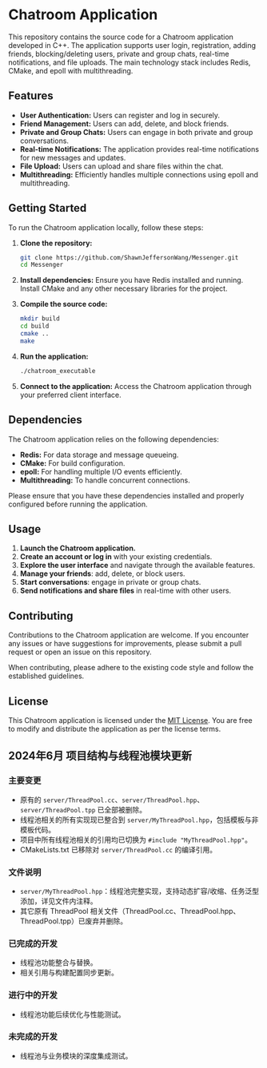 # Chatroom Application

This repository contains the source code for a Chatroom application developed in C++. The application supports user login, registration, adding friends, blocking/deleting users, private and group chats, real-time notifications, and file uploads. The main technology stack includes Redis, CMake, and epoll with multithreading.

## Features

- **User Authentication:** Users can register and log in securely.
- **Friend Management:** Users can add, delete, and block friends.
- **Private and Group Chats:** Users can engage in both private and group conversations.
- **Real-time Notifications:** The application provides real-time notifications for new messages and updates.
- **File Upload:** Users can upload and share files within the chat.
- **Multithreading:** Efficiently handles multiple connections using epoll and multithreading.

## Getting Started

To run the Chatroom application locally, follow these steps:

1. **Clone the repository:**
    ```sh
    git clone https://github.com/ShawnJeffersonWang/Messenger.git
    cd Messenger
    ```

2. **Install dependencies:**
    Ensure you have Redis installed and running. Install CMake and any other necessary libraries for the project.

3. **Compile the source code:**
    ```sh
    mkdir build
    cd build
    cmake ..
    make
    ```

4. **Run the application:**
    ```sh
    ./chatroom_executable
    ```

5. **Connect to the application:**
    Access the Chatroom application through your preferred client interface.

## Dependencies

The Chatroom application relies on the following dependencies:

- **Redis:** For data storage and message queueing.
- **CMake:** For build configuration.
- **epoll:** For handling multiple I/O events efficiently.
- **Multithreading:** To handle concurrent connections.

Please ensure that you have these dependencies installed and properly configured before running the application.

## Usage

1. **Launch the Chatroom application.**
2. **Create an account or log in** with your existing credentials.
3. **Explore the user interface** and navigate through the available features.
4. **Manage your friends**: add, delete, or block users.
5. **Start conversations**: engage in private or group chats.
6. **Send notifications and share files** in real-time with other users.

## Contributing

Contributions to the Chatroom application are welcome. If you encounter any issues or have suggestions for improvements, please submit a pull request or open an issue on this repository.

When contributing, please adhere to the existing code style and follow the established guidelines.

## License

This Chatroom application is licensed under the [MIT License](LICENSE). You are free to modify and distribute the application as per the license terms.

## 2024年6月 项目结构与线程池模块更新

### 主要变更
- 原有的 `server/ThreadPool.cc`、`server/ThreadPool.hpp`、`server/ThreadPool.tpp` 已全部被删除。
- 线程池相关的所有实现现已整合到 `server/MyThreadPool.hpp`，包括模板与非模板代码。
- 项目中所有线程池相关的引用均已切换为 `#include "MyThreadPool.hpp"`。
- CMakeLists.txt 已移除对 `server/ThreadPool.cc` 的编译引用。

### 文件说明
- `server/MyThreadPool.hpp`：线程池完整实现，支持动态扩容/收缩、任务泛型添加，详见文件内注释。
- 其它原有 ThreadPool 相关文件（ThreadPool.cc、ThreadPool.hpp、ThreadPool.tpp）已废弃并删除。

### 已完成的开发
- 线程池功能整合与替换。
- 相关引用与构建配置同步更新。

### 进行中的开发
- 线程池功能后续优化与性能测试。

### 未完成的开发
- 线程池与业务模块的深度集成测试。
